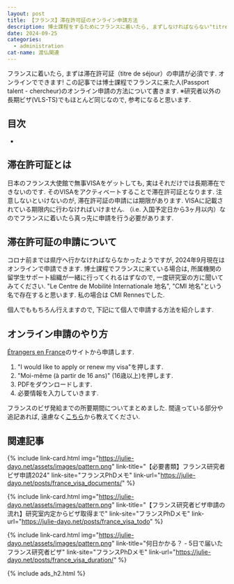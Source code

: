 ```yaml
---
layout: post
title: 【フランス】滞在許可証のオンライン申請方法
description: 博士課程をするためにフランスに着いたら, まずしなければならない"titre de séjour"のオンライン申請について. パスポートのVISAだけでは長期滞在できません.
date: 2024-09-25
categories: 
  - administration
cat-name: 渡仏関連
---
```


フランスに着いたら, まずは滞在許可証（titre de séjour）の申請が必須です. オンラインでできます! この記事では博士課程でフランスに来た人(Passport talent - chercheur)のオンライン申請の方法について書きます. ※研究者以外の長期ビザ(VLS-TS)でもほとんど同じなので, 参考になると思います.

## 目次

- []()

## 滞在許可証とは

日本のフランス大使館で無事VISAをゲットしても, 実はそれだけでは長期滞在できないのです. そのVISAをアクティベートすることで滞在許可証となります. 注意しないといけないのが, 滞在許可証の申請には期限があります. VISAに記載されている期限内に行わなければいけません. （i.e. 入国予定日から3ヶ月以内）なのでフランスに着いたら真っ先に申請を行う必要があります.


## 滞在許可証の申請について

コロナ前までは県庁へ行かなければならなかったようですが, <span class="marker">2024年9月現在はオンラインで申請</span>できます. 博士課程でフランスに来ている場合は, 所属機関の留学生サポート組織が一緒に行ってくれるはずなので, 一度研究室の方に聞いてみてください. "Le Centre de Mobilité Internationale 地名", "CMI 地名"という名で存在すると思います. 私の場合は CMI Rennesでした.

個人でももちろん行えますので, 下記にて個人で申請する方法を紹介します. 

## オンライン申請のやり方

[Étrangers en France](https://administration-etrangers-en-france.interieur.gouv.fr/particuliers/#/)のサイトから申請します.



1. "I would like to apply or renew my visa"を押します.
2. "Moi-même (à partir de 16 ans)" (16歳以上)を押します.
3. PDFをダウンロードします.
4. 必要情報を入力していきます.

フランスのビザ発給までの所要期間についてまとめました. 間違っている部分や追記あれば, 遠慮なく[こちら](https://forms.gle/QNzFbuAdrYB565GS8)から教えてください. 

## 関連記事


{% include link-card.html 
img="https://julie-dayo.net/assets/images/pattern.png" 
link-title="【必要書類】フランス研究者ビザ申請2024" 
link-site="フランスPhDメモ" 
link-url="https://julie-dayo.net/posts/france_visa_documents/" 
%}

{% include link-card.html 
img="https://julie-dayo.net/assets/images/pattern.png" 
link-title="【フランス研究者ビザ申請の流れ】研究室内定からビザ取得まで" 
link-site="フランスPhDメモ" 
link-url="https://julie-dayo.net/posts/france_visa_todo" 
%}


{% include link-card.html 
img="https://julie-dayo.net/assets/images/pattern.png" 
link-title="何日かかる？ - 5日で届いたフランス研究者ビザ" 
link-site="フランスPhDメモ" 
link-url="https://julie-dayo.net/posts/france_visa_duration/" 
%}


{% include ads_h2.html %}